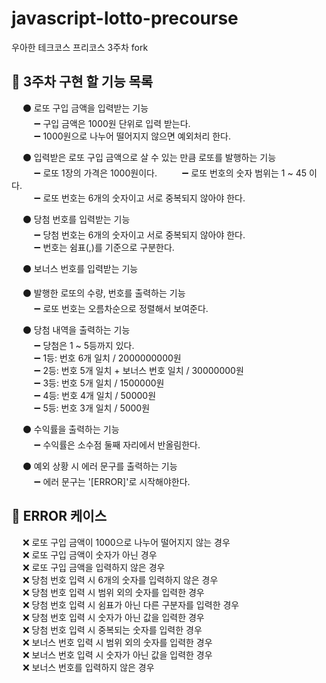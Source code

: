 # javascript-lotto-precourse   
우아한 테크코스 프리코스 3주차 fork   
## 📜 3주차 구현 할 기능 목록   
&emsp; ⚫ 로또 구입 금액을 입력받는 기능   
&emsp; &emsp; ➖ 구입 금액은 1000원 단위로 입력 받는다.   
&emsp; &emsp; ➖ 1000원으로 나누어 떨어지지 않으면 예외처리 한다.   

&emsp; ⚫ 입력받은 로또 구입 금액으로 살 수 있는 만큼 로또를 발행하는 기능   
&emsp; &emsp; ➖ 로또 1장의 가격은 1000원이다.
&emsp; &emsp; ➖ 로또 번호의 숫자 범위는 1 ~ 45 이다.   
&emsp; &emsp; ➖ 로또 번호는 6개의 숫자이고 서로 중복되지 않아야 한다.   

&emsp; ⚫ 당첨 번호를 입력받는 기능   
&emsp; &emsp; ➖ 당첨 번호는 6개의 숫자이고 서로 중복되지 않아야 한다.   
&emsp; &emsp; ➖ 번호는 쉼표(,)를 기준으로 구분한다.

&emsp; ⚫ 보너스 번호를 입력받는 기능   

&emsp; ⚫ 발행한 로또의 수량, 번호를 출력하는 기능   
&emsp; &emsp; ➖ 로또 번호는 오름차순으로 정렬해서 보여준다.

&emsp; ⚫ 당첨 내역을 출력하는 기능   
&emsp; &emsp; ➖ 당첨은 1 ~ 5등까지 있다.   
&emsp; &emsp; ➖ 1등: 번호 6개 일치 / 2000000000원   
&emsp; &emsp; ➖ 2등: 번호 5개 일치 + 보너스 번호 일치 / 30000000원   
&emsp; &emsp; ➖ 3등: 번호 5개 일치 / 1500000원   
&emsp; &emsp; ➖ 4등: 번호 4개 일치 / 50000원   
&emsp; &emsp; ➖ 5등: 번호 3개 일치 / 5000원   

&emsp; ⚫ 수익률을 출력하는 기능   
&emsp; &emsp; ➖ 수익률은 소수점 둘째 자리에서 반올림한다.

&emsp; ⚫ 예외 상황 시 에러 문구를 출력하는 기능   
&emsp; &emsp; ➖ 에러 문구는 '[ERROR]'로 시작해야한다.

## 📜 ERROR 케이스   
&emsp; ❌ 로또 구입 금액이 1000으로 나누어 떨어지지 않는 경우   
&emsp; ❌ 로또 구입 금액이 숫자가 아닌 경우   
&emsp; ❌ 로또 구입 금액을 입력하지 않은 경우   
&emsp; ❌ 당첨 번호 입력 시 6개의 숫자를 입력하지 않은 경우   
&emsp; ❌ 당첨 번호 입력 시 범위 외의 숫자를 입력한 경우   
&emsp; ❌ 당첨 번호 입력 시 쉼표가 아닌 다른 구분자를 입력한 경우   
&emsp; ❌ 당첨 번호 입력 시 숫자가 아닌 값을 입력한 경우   
&emsp; ❌ 당첨 번호 입력 시 중복되는 숫자를 입력한 경우   
&emsp; ❌ 보너스 번호 입력 시 범위 외의 숫자를 입력한 경우   
&emsp; ❌ 보너스 번호 입력 시 숫자가 아닌 값을 입력한 경우   
&emsp; ❌ 보너스 번호를 입력하지 않은 경우   